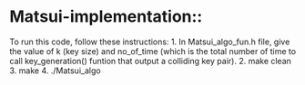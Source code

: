 # Matsui-implementation::

To run this code, follow these instructions:
      1. In Matsui_algo_fun.h file, give the value of k (key size) and no_of_time (which is the total number of time to call key_generation() funtion 		that output a colliding key pair).
      2. make clean
      3. make
      4. ./Matsui_algo
